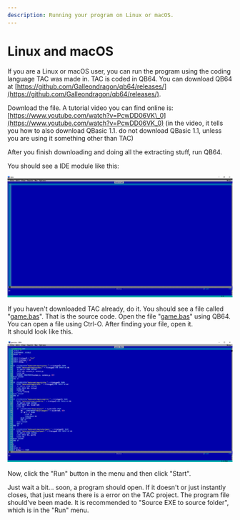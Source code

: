 ```yaml
---
description: Running your program on Linux or macOS.
---
```


# Linux and macOS

If you are a Linux or macOS user, you can run the program using the coding language TAC was made in. TAC is coded in QB64. You can download QB64 at [https://github.com/Galleondragon/qb64/releases/](https://github.com/Galleondragon/qb64/releases/).

Download the file. A tutorial video you can find online is: [https://www.youtube.com/watch?v=PcwDD06VK\_0](https://www.youtube.com/watch?v=PcwDD06VK_0) \(in the video, it tells you how to also download QBasic 1.1. do not download QBasic 1.1, unless you are using it something other than TAC\)

After you finish downloading and doing all the extracting stuff, run QB64.

You should see a IDE module like this:

![QB64 1.3 IDE](../.gitbook/assets/qb64-ide.png)

If you haven't downloaded TAC already, do it. You should see a file called "[game.bas](https://github.com/text-adventure-creator/stable/blob/master/TAC%20Project/game.bas)". That is the source code. Open the file "[game.bas](https://github.com/text-adventure-creator/stable/blob/master/TAC%20Project/game.bas)" using QB64. You can open a file using Ctrl-O. After finding your file, open it.   
It should look like this.

![game.bas Opened](../.gitbook/assets/game.bas-opened%20%281%29.png)

Now, click the "Run" button in the menu and then click "Start".

Just wait a bit... soon, a program should open. If it doesn't or just instantly closes, that just means there is a error on the TAC project. The program file should've been made. It is recommended to "Source EXE to source folder", which is in the "Run" menu.

